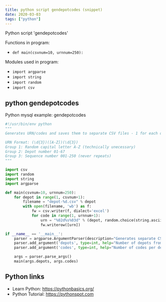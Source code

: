 ```yaml
---
title: python script gendepotcodes (snippet)
date: 2020-03-03
tags: ["python"]
---
```

Python script 'gendepotcodes'

Functions in program: 
* `def main(csvnum=10, urnnum=250):`

Modules used in program: 
* `import argparse`
* `import string`
* `import random`
* `import csv`

## python gendepotcodes

Python mysql example: gendepotcodes

```python
#!/usr/bin/env python
"""
Generates URN/codes and saves them to separate CSV files - 1 for each depot.

URN Format: (\d{3})([A-Z])(\d{3})
Group 1: Random capital letter A-Z (technically unecessary)
Group 2: Depot number 01-67
Group 3: Sequence number 001-250 (never repeats)
"""

import csv
import random
import string
import argparse

def main(csvnum=10, urnnum=250):
    for depot in range(1, csvnum+1):
        filename = "depot-%d.csv" % depot
        with open(filename, 'wb') as f:
            fw = csv.writer(f, dialect='excel')
            for code in range(1, urnnum+1):
                urn = "%02d%s%03d" % (depot, random.choice(string.ascii_uppercase), code)
                fw.writerow([urn])

if __name__ == '__main__':
    parser = argparse.ArgumentParser(description="Generates separate CSV files containing unique codes for a set number of depots")
    parser.add_argument('depots', type=int, help="Number of depots from 0-99 (separate CSV file created for each)")
    parser.add_argument('codes', type=int, help="Number of codes per depot")

    args = parser.parse_args()
    main(args.depots, args.codes)

```

## Python links

- Learn Python: https://pythonbasics.org/
- Python Tutorial: https://pythonspot.com
